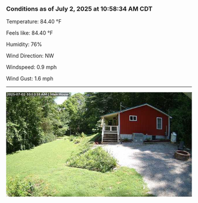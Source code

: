 ### Conditions as of July 2, 2025 at 10:58:34 AM CDT 

Temperature: 84.40 &deg;F

Feels like: 84.40 &deg;F

Humidity: 76%

Wind Direction: NW

Windspeed: 0.9 mph

Wind Gust: 1.6 mph

---

<img src="./images/latest.jpeg"/>

